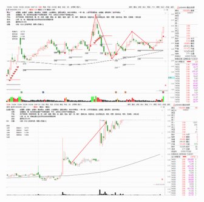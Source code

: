 ![Image](https://raw.githubusercontent.com/bentaoan/bentaoan/refs/heads/main/img/67b83aff-99a1-4da8-865f-71669f52c118.png)
![Image](https://raw.githubusercontent.com/bentaoan/bentaoan/refs/heads/main/img/50a891e4-189c-4489-ac8d-922f0dae9ff4.png)